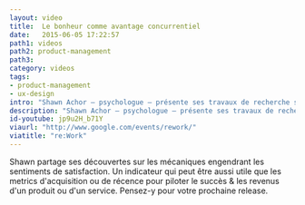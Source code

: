 ```yaml
---
layout: video
title:  Le bonheur comme avantage concurrentiel
date:   2015-06-05 17:22:57
path1: videos
path2: product-management
path3:
category: videos
tags:
- product-management
- ux-design
intro: "Shawn Achor – psychologue – présente ses travaux de recherche sur le bonheur des étudiants à Harvard. Ses recherches indiquent que seulement 10% de notre bonheur proviendrait de facteurs externes; le reste serait du à la perception propre à chaque personne. Le bonheur et la statisfaction peuvent être des composantes majeurs du suivi des performances pour une startup."
description: "Shawn Achor – psychologue – présente ses travaux de recherche sur le bonheur des étudiants à Harvard. Ses recherches indiquent que seulement 10% de notre bonheur proviendraient de facteurs externes; le reste serait du à la perception propre à chaque personne."
id-youtube: jp9u2H_b71Y
viaurl: "http://www.google.com/events/rework/"
viatitle: "re:Work"
---
```


Shawn partage ses découvertes sur les mécaniques engendrant les sentiments de satisfaction. Un indicateur qui peut être aussi utile que les metrics d'acquisition ou de récence pour piloter le succès & les revenus d'un produit ou d'un service. Pensez-y pour votre prochaine release.